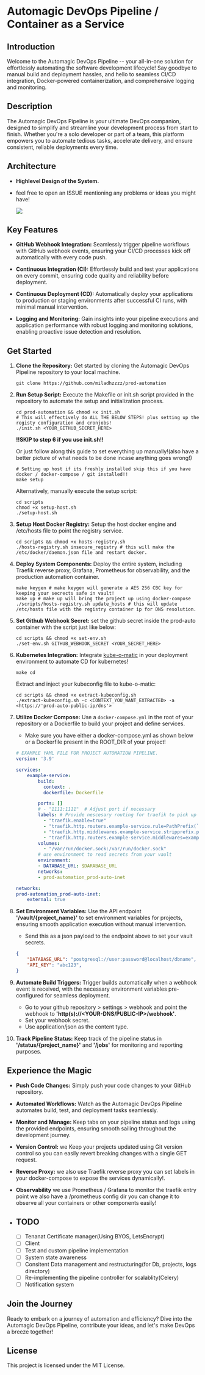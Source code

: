 # Automagic DevOps Pipeline / Container as a Service

## Introduction

Welcome to the Automagic DevOps Pipeline -- your all-in-one solution for effortlessly automating the software development lifecycle! Say goodbye to manual build and deployment hassles, and hello to seamless CI/CD integration, Docker-powered containerization, and comprehensive logging and monitoring.

## Description

The Automagic DevOps Pipeline is your ultimate DevOps companion, designed to simplify and streamline your development process from start to finish. Whether you're a solo developer or part of a team, this platform empowers you to automate tedious tasks, accelerate delivery, and ensure consistent, reliable deployments every time.

## Architecture

* **Highlevel Design of the System.**
* feel free to open an ISSUE mentioning any problems or ideas you might have!

  ![](arch/prod-auto.png)

## Key Features

* **GitHub Webhook Integration:** Seamlessly trigger pipeline workflows with GitHub webhook events, ensuring your CI/CD processes kick off automatically with every code push.
  
* **Continuous Integration (CI):** Effortlessly build and test your applications on every commit, ensuring code quality and reliability before deployment.
  
* **Continuous Deployment (CD):** Automatically deploy your applications to production or staging environments after successful CI runs, with minimal manual intervention.
  
* **Logging and Monitoring:** Gain insights into your pipeline executions and application performance with robust logging and monitoring solutions, enabling proactive issue detection and resolution.
  
## Get Started

1. **Clone the Repository:** Get started by cloning the Automagic DevOps Pipeline repository to your local machine.

    ```shell
    git clone https://github.com/miladhzzzz/prod-automation
    ```

2. **Run Setup Script:** Execute the Makefile or init.sh script provided in the repository to automate the setup and initialization process.

    ```shell
    cd prod-automation && chmod +x init.sh
    # This will effectively do ALL THE BELOW STEPS! plus setting up the registy configuration and cronjobs! 
    ./init.sh <YOUR_GITHUB_SECRET_HERE>
    ```

    **!!SKIP to step 6 if you use init.sh!!**

    Or just follow along this guide to set everything up manually!(also have a better picture of what needs to be done incase anything goes wrong!)

    ```shell
    # Setting up host if its freshly installed skip this if you have docker / docker-compose / git installed!!
    make setup
    ```

    Alternatively, manually execute the setup script:

    ```shell
    cd scripts
    chmod +x setup-host.sh
    ./setup-host.sh
    ```

3. **Setup Host Docker Registry:** Setup the host docker engine and /etc/hosts file to point the registry service.

    ```shell
    cd scripts && chmod +x hosts-registry.sh
    ./hosts-registry.sh insecure_registry # this will make the /etc/docker/daemon.json file and restart docker.
    ````

4. **Deploy System Components:** Deploy the entire system, including Traefik reverse proxy, Grafana, Prometheus for observability, and the production automation container.

    ```shell
    make keygen # make keygen will generate a AES 256 CBC key for keeping your secrects safe in vault!
    make up # make up will bring the project up using docker-compose
    ./scripts/hosts-registry.sh update_hosts # this will update /etc/hosts file with the registry container ip for DNS resolution.
    ```

5. **Set Github Webhook Secret:** set the github secret inside the prod-auto container with the script just like below:

    ```shell
    cd scripts && chmod +x set-env.sh
    ./set-env.sh GITHUB_WEBHOOK_SECRET <YOUR_SECRET_HERE>
    ```

6. **Kubernetes Integration:** Integrate [kube-o-matic](https://github.com/miladhzzzz/kube-o-matic) in your deployment environment to automate CD for kubernetes!

    ```shell
    make cd 
    ```

    Extract and inject your kubeconfig file to kube-o-matic:

    ```shell
    cd scripts && chmod +x extract-kubeconfig.sh
    ./extract-kubeconfig.sh -c <CONTEXT_YOU_WANT_EXTRACTED> -a <https://'prod-auto-public-ip/dns'>
    ```

7. **Utilize Docker Compose:** Use a `docker-compose.yml` in the root of your repository or a Dockerfile to build your project and define services.

    * Make sure you have either a docker-compose.yml as shown below or a Dockerfile present in the ROOT_DIR of your project!

    ```yaml
    # EXAMPLE YAML FILE FOR PROJECT AUTOMATION PIPELINE.
    version: '3.9'

    services:
        example-service:
            build:
              context: .
              dockerfile: Dockerfile

            ports: []
            # - "1111:1111"  # Adjust port if necessary
            labels: # Provide nescesary routing for traefik to pick up and automatically route to your service!
              - "traefik.enable=true"
              - "traefik.http.routers.example-service.rule=PathPrefix(`/api`)"
              - "traefik.http.middlewares.example-service.stripprefix.prefixes=/api"
              - "traefik.http.routers.example-service.middlewares=example-service@docker"
            volumes:
              - "/var/run/docker.sock:/var/run/docker.sock"
            # use environment to read secrets from your vault 
            environment:
            - DATABASE_URL: $DARABASE_URL
            networks:
            - prod-automation_prod-auto-inet

    networks:
    prod-automation_prod-auto-inet:
        external: true

    ```

8. **Set Environment Variables:** Use the API endpoint **'/vault/{project_name}'** to set environment variables for projects, ensuring smooth application execution without manual intervention.

    * Send this as a json payload to the endpoint above to set your vault secrets.

    ```json
    {
        "DATABASE_URL": "postgresql://user:password@localhost/dbname",
        "API_KEY": "abc123", 
    }
    ```

9. **Automate Build Triggers:** Trigger builds automatically when a webhook event is received, with the necessary environment variables pre-configured for seamless deployment.

   * Go to your github repository > settings > webhook and point the webhook to **'http(s)://<YOUR-DNS/PUBLIC-IP>/webhook'**.
   * Set your webhook secret.
   * Use application/json as the content type.

10. **Track Pipeline Status:** Keep track of the pipeline status in **'/status/{project_name}'** and **'/jobs'** for monitoring and reporting purposes.
  
## Experience the Magic

* **Push Code Changes:** Simply push your code changes to your GitHub repository.
  
* **Automated Workflows:** Watch as the Automagic DevOps Pipeline automates build, test, and deployment tasks seamlessly.
  
* **Monitor and Manage:** Keep tabs on your pipeline status and logs using the provided endpoints, ensuring smooth sailing throughout the development journey.

* **Version Control:** we Keep your projects updated using Git version control so you can easily revert breaking changes with a single GET request.

* **Reverse Proxy:** we also use Traefik reverse proxy you can set labels in your docker-compose to expose the services dynamically!.

* **Observability** we use Prometheus / Grafana to monitor the traefik entry point we also have a /prometheus config dir you can change it to observe all your containers or other components easily!

* ## TODO

  * [ ] Tenanat Certificate manager(Using BYOS, LetsEncrypt)
  * [ ] Client
  * [ ] Test and custom pipeline implementation
  * [ ] System state awareness
  * [ ] Consitent Data management and restructuring(for Db, projects, logs directory)
  * [ ] Re-implementing the pipeline controller for scalablity(Celery)
  * [ ] Notification system
  
## Join the Journey

Ready to embark on a journey of automation and efficiency? Dive into the Automagic DevOps Pipeline, contribute your ideas, and let's make DevOps a breeze together!

## License

This project is licensed under the MIT License.
